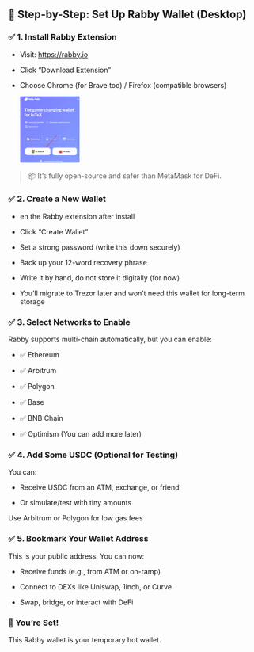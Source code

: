 ## 🔧 Step-by-Step: Set Up Rabby Wallet (Desktop)
### ✅ 1. Install Rabby Extension
* Visit: https://rabby.io

* Click “Download Extension”

* Choose Chrome (for Brave too) / Firefox (compatible browsers)

    <img src="../resources/rabby.png" alt="Rabby main" width="25%"/>

>📦 It’s fully open-source and safer than MetaMask for DeFi.

### ✅ 2. Create a New Wallet
* en the Rabby extension after install

* Click “Create Wallet”

* Set a strong password (write this down securely)

* Back up your 12-word recovery phrase

* Write it by hand, do not store it digitally (for now)

* You’ll migrate to Trezor later and won’t need this wallet for long-term storage

### ✅ 3. Select Networks to Enable
Rabby supports multi-chain automatically, but you can enable:

* ✅ Ethereum

* ✅ Arbitrum

* ✅ Polygon

* ✅ Base

* ✅ BNB Chain

* ✅ Optimism
(You can add more later)

### ✅ 4. Add Some USDC (Optional for Testing)
You can:

* Receive USDC from an ATM, exchange, or friend

* Or simulate/test with tiny amounts

Use Arbitrum or Polygon for low gas fees

### ✅ 5. Bookmark Your Wallet Address
This is your public address. You can now:

* Receive funds (e.g., from ATM or on-ramp)

* Connect to DEXs like Uniswap, 1inch, or Curve

* Swap, bridge, or interact with DeFi

### 🔐 You’re Set!
This Rabby wallet is your temporary hot wallet.
